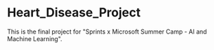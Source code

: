 # Heart_Disease_Project
This is the final project for "Sprints x Microsoft Summer Camp - AI and Machine Learning".
